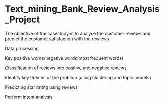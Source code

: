 # Text_mining_Bank_Review_Analysis_Project

The objective of the casestudy is to analyse the customer reviews and predict the customer satisfaction with the rewiews

Data processing

Key positive words/negative words(most frequent words)

Classification of reviews into positive and negative reviews

Identify key themes of the problem (using clustering and topic models)

Predicting star rating using reviews

Perform intent analysis
